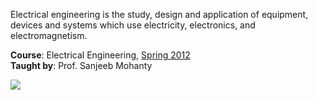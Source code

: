 Electrical engineering is the study, design and application of equipment,
devices and systems which use electricity, electronics, and electromagnetism.

**Course**: Electrical Engineering, [Spring 2012]<br>
**Taught by**: Prof. Sanjeeb Mohanty

![](https://ga-beacon.deno.dev/G-ERJXRWVLBT:BGFjXiiDQ5-gqJoAeoZGqg/github.com/nitrece/electrical-engineering)

[Spring 2012]: https://github.com/nitrece/semester-4
